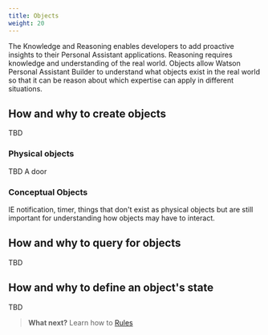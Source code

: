 ```yaml
---
title: Objects
weight: 20
---
```

The Knowledge and Reasoning enables developers to add proactive insights to their Personal Assistant applications.   Reasoning requires knowledge and understanding of the real world. Objects allow Watson Personal Assistant Builder to understand what objects exist in the real world so that it can be reason about which expertise can apply in different situations.

## How and why to create objects
TBD

### Physical objects
TBD  A door

### Conceptual Objects
IE notification,  timer,  things that don't exist as physical objects but are still important for understanding how objects may have to interact.

## How and why to query for objects
TBD

## How and why to define an object's state
TBD

 > **What next?** Learn how to [Rules]({{site.baseurl}}/knowledge/rules/)
